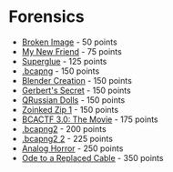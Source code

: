 # Forensics 
- [Broken Image](Broken%20Image/) - 50 points
- [My New Friend](My%20New%20Friend/) - 75 points
- [Superglue](Superglue/) - 125 points
- [.bcapng](bcapng/) - 150 points
- [Blender Creation](Blender%20Creation/) - 150 points
- [Gerbert's Secret](Gerbert's%20Secret/) - 150 points
- [QRussian Dolls](QRussian%20Dolls/) - 150 points
- [Zoinked Zip 1](Zoinked%20Zip%201/) - 150 points
- [BCACTF 3.0: The Movie](BCACTF%203.0%20The%20Movie/) - 175 points
- [.bcapng2](bcapng2/) - 200 points
- [.bcapng2 2](bcapng2%202/) - 225 points
- [Analog Horror](Analog%20Horror/) - 250 points
- [Ode to a Replaced Cable](Ode%20to%20a%20Replaced%20Cable/) - 350 points